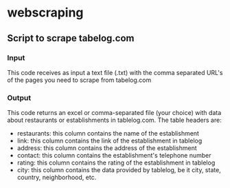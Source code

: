 # webscraping
## Script to scrape tabelog.com

### Input
This code receives as input a text file (.txt) with the comma separated URL's of the pages you need to scrape from tabelog.com

### Output
This code returns an excel or comma-separated file (your choice) with data about restaurants or establishments in tablelog.com.
The table headers are: 
- restaurants: this column contains the name of the establishment
- link: this column contains the link of the establishment in tablelog
- address: this column contains the address of the establishment
- contact: this column contains the establishment's telephone number
- rating: this column contains the rating of the establishment in tablelog
- city: this column contains the data provided by tablelog, be it city, state, country, neighborhood, etc.

